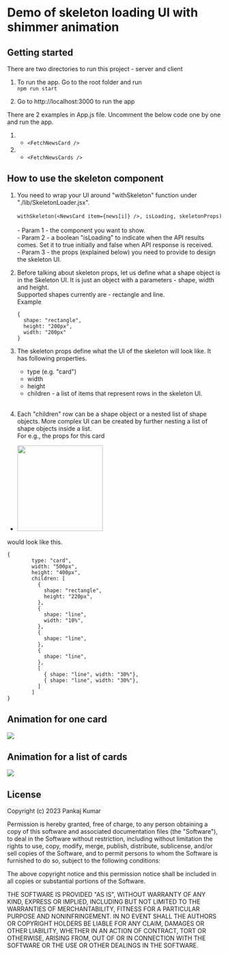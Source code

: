 # Demo of skeleton loading UI with shimmer animation
## Getting started
There are two directories to run this project - server and client
1. To run the app. Go to the root folder and run <br />
    ```npm run start```
   
2. Go to http://localhost:3000 to run the app
   
There are 2 examples in App.js file. Uncomment the below code one by one and run the app. <br>
1. - ```<FetchNewsCard />```  <br>
2. - ```<FetchNewsCards />```  <br>

## How to use the skeleton component
1. You need to wrap your UI around "withSkeleton" function under "./lib/SkeletonLoader.jsx". <br><br>
   ```withSkeleton(<NewsCard item={news[i]} />, isLoading, skeletonProps)```<br><br>
       - Param 1 - the component you want to show. <br>
       - Param 2 - a boolean "isLoading" to indicate when the API results comes. Set it to true initially and false when API response is received. <br>
       - Param 3 - the props (explained below) you need to provide to design the skeleton UI. <br>
       
2. Before talking about skeleton props, let us define what a shape object is in the Skeleton UI. It is just an object with a parameters - shape, width and height. <br>
   Supported shapes currently are - rectangle and line. <br>
   Example <br>
    ```
    {
      shape: "rectangle",
      height: "200px",
      width: "200px"
    }
    ```

3. The skeleton props define what the UI of the skeleton will look like. It has following properties. <br>
    - type (e.g. "card")
    - width
    - height
    - children - a list of items that represent rows in the skeleton UI.  <br><br>
4. Each "children" row can be a shape object or a nested list of shape objects. More complex UI can be created by further nesting a list of shape objects inside a list. <br>
For e.g., the props for this card <br>
- <img src="https://github.com/pankaj6apr/skeleton/blob/main/skeleton.png" width="200"/>
would look like this. <br>
```
{
        type: "card",
        width: "500px",
        height: "400px",
        children: [
          {
            shape: "rectangle",
            height: "220px",
          },
          {
            shape: "line",
            width: "10%",
          },
          {
            shape: "line",
          },
          {
            shape: "line",
          },
          [
            { shape: "line", width: "30%"},
            { shape: "line", width: "30%"},
          ]
        ]
}
``` 

## Animation for one card
![](https://github.com/pankaj6apr/skeleton/blob/main/Skeleton2.gif)

## Animation for a list of cards
![](https://github.com/pankaj6apr/skeleton/blob/main/Skeleton1.gif)

## License

Copyright (c) 2023 Pankaj Kumar

Permission is hereby granted, free of charge, to any person obtaining a copy
of this software and associated documentation files (the "Software"), to deal
in the Software without restriction, including without limitation the rights
to use, copy, modify, merge, publish, distribute, sublicense, and/or sell
copies of the Software, and to permit persons to whom the Software is
furnished to do so, subject to the following conditions:

The above copyright notice and this permission notice shall be included in all
copies or substantial portions of the Software.

THE SOFTWARE IS PROVIDED "AS IS", WITHOUT WARRANTY OF ANY KIND, EXPRESS OR
IMPLIED, INCLUDING BUT NOT LIMITED TO THE WARRANTIES OF MERCHANTABILITY,
FITNESS FOR A PARTICULAR PURPOSE AND NONINFRINGEMENT. IN NO EVENT SHALL THE
AUTHORS OR COPYRIGHT HOLDERS BE LIABLE FOR ANY CLAIM, DAMAGES OR OTHER
LIABILITY, WHETHER IN AN ACTION OF CONTRACT, TORT OR OTHERWISE, ARISING FROM,
OUT OF OR IN CONNECTION WITH THE SOFTWARE OR THE USE OR OTHER DEALINGS IN THE
SOFTWARE.
